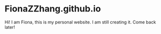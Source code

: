 # FionaZZhang.github.io
Hi! I am Fiona, this is my personal website. I am still creating it. Come back later!
